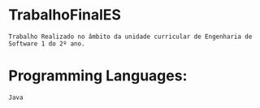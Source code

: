 # TrabalhoFinalES
```
Trabalho Realizado no âmbito da unidade curricular de Engenharia de Software 1 do 2º ano.
```


# Programming Languages:
```
Java

